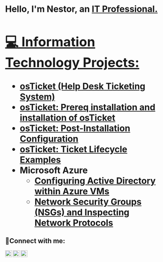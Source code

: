 <h1>Hello,  I'm Nestor, an <a href="https://www.linkedin.com/in/nestor-campos-b9907a286/">IT Professional.

<h2>💻 Information Technology Projects:</h2>

- <b>osTicket (Help Desk Ticketing System)</b>
 - [osTicket: Prereq installation and installation of osTicket](https://github.com/ncampos01/Osticket-prereq-and-installation)
 - [osTicket: Post-Installation Configuration](https://github.com/ncampos01/post-install-config)
  - [osTicket: Ticket Lifecycle Examples](https://github.com/ncampos01/ticket-lifecycle)
- <b>Microsoft Azure</b>
  - [Configuring Active Directory within Azure VMs](https://github.com/joshmadakorcc/configure-ad)
  - [Network Security Groups (NSGs) and Inspecting Network Protocols](https://github.com/joshmadakorcc/azure-network-protocols)

<h2>🤳Connect with me:</h2>

[<img align="left" alt="Josh | Twitter" width="22px" src="https://cdn.jsdelivr.net/npm/simple-icons@v3/icons/twitter.svg" />][twitter]
[<img align="left" alt="Josh | LinkedIn" width="22px" src="https://cdn.jsdelivr.net/npm/simple-icons@v3/icons/linkedin.svg" />][linkedin]
[<img align="left" alt="Josh | Instagram" width="22px" src="https://cdn.jsdelivr.net/npm/simple-icons@v3/icons/instagram.svg" />][instagram]

[twitter]: https://twitter.com/Josh
[instagram]: https://www.instagram.com/Josh
[linkedin]: https://linkedin.com/in/Josh
